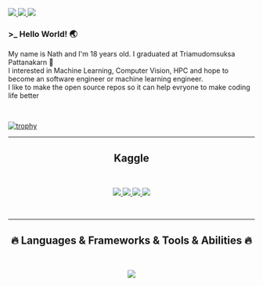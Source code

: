 <a href="https://www.kaggle.com/namirinz">
<img src="https://img.shields.io/badge/Kaggle-035a7d?style=for-the-badge&logo=kaggle&logoColor=white">
</a>
<a href="https://medium.com/@namirinz">
<img src="https://img.shields.io/badge/Medium-12100E?style=for-the-badge&logo=medium&logoColor=white">
</a>
<a href="https://www.linkedin.com/in/nath-prachayakul-8b9b751b1/">
<img src="https://img.shields.io/badge/linkedin-%230077B5.svg?style=for-the-badge&logo=linkedin&logoColor=white">
</a>
<br>

### >_ Hello World! :earth_asia:
My name is Nath and I'm 18 years old. I graduated at Triamudomsuksa Pattanakarn :school_satchel:<br>
I interested in Machine Learning, Computer Vision, HPC and hope to become an software engineer or machine learning engineer.<br>
I like to make the open source repos so it can help evryone to make coding life better


<br>

[![trophy](https://github-profile-trophy.vercel.app/?username=namirinz&theme=algolia&margin-w=5&column=-1)](https://github.com/ryo-ma/github-profile-trophy)
<br>

<hr>
<h2 align="center">Kaggle</h2>
<br>
<p align="center">
    <a href='https://kaggle.com/namirinz'>
        <img src="https://road-to-kaggle-grandmaster.vercel.app/api/badges/namirinz/competition" />
        <img src="https://road-to-kaggle-grandmaster.vercel.app/api/badges/namirinz/dataset" />
        <img src="https://road-to-kaggle-grandmaster.vercel.app/api/badges/namirinz/notebook" />
        <img src="https://road-to-kaggle-grandmaster.vercel.app/api/badges/namirinz/discussion" />
    </a>
</p>

<br>

<hr>
<h2 align="center">🔥 Languages & Frameworks & Tools & Abilities 🔥</h2>

<br>
<p align="center">
  <a href="https://skillicons.dev">
    <img src="https://skillicons.dev/icons?i=c,cpp,python,tensorflow,pytorch,git,docker"/>
  </a>
</p>

